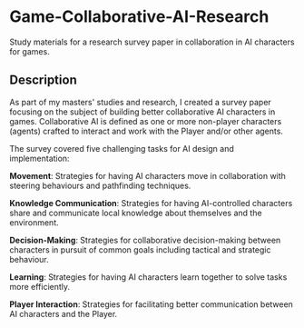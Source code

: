 # Game-Collaborative-AI-Research
Study materials for a research survey paper in collaboration in AI characters for games.

## Description
As part of my masters' studies and research, I created a survey paper focusing on the subject of building better collaborative AI characters in games. Collaborative AI is defined as one or more non-player characters (agents) crafted to interact and work with the Player and/or other agents.

The survey covered five challenging tasks for AI design and implementation:

**Movement**: Strategies for having AI characters move in collaboration with steering behaviours and pathfinding techniques.

**Knowledge Communication**: Strategies for having AI-controlled characters share and communicate local knowledge about themselves and the environment.

**Decision-Making**: Strategies for collaborative decision-making between characters in pursuit of common goals including tactical and strategic behaviour.

**Learning**: Strategies for having AI characters learn together to solve tasks more efficiently.

**Player Interaction**: Strategies for facilitating better communication between AI characters and the Player.
